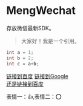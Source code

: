 # MengWechat
存放微信最新SDK。
>大家好！我是一个引用。
``` c++
int a = 1;
int b = 2;
int c = a+b;
```
[链接到百度][1]
[链接到Google][2]  
[还是链接到百度][1]

[1]:https://www.baidu.com  
[2]:https://www.google.com 

表情一：:+1:,表情二：:o:
